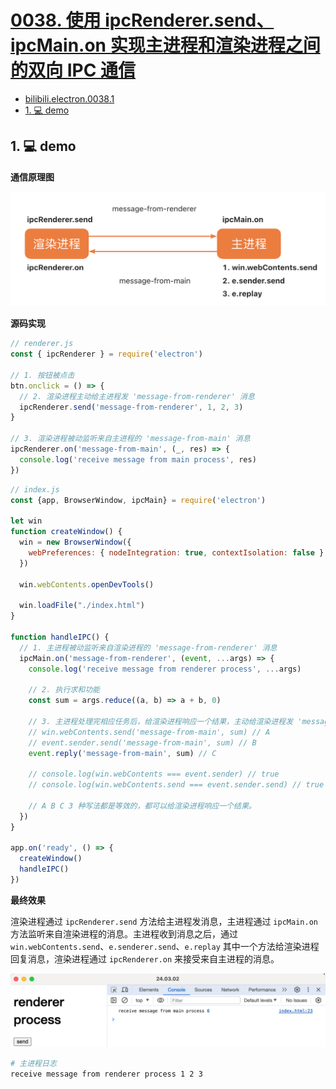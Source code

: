 # [0038. 使用 ipcRenderer.send、ipcMain.on 实现主进程和渲染进程之间的双向 IPC 通信](https://github.com/Tdahuyou/electron/tree/main/0038.%20%E4%BD%BF%E7%94%A8%20ipcRenderer.send%E3%80%81ipcMain.on%20%E5%AE%9E%E7%8E%B0%E4%B8%BB%E8%BF%9B%E7%A8%8B%E5%92%8C%E6%B8%B2%E6%9F%93%E8%BF%9B%E7%A8%8B%E4%B9%8B%E9%97%B4%E7%9A%84%E5%8F%8C%E5%90%91%20IPC%20%E9%80%9A%E4%BF%A1)

<!-- region:toc -->


- [bilibili.electron.0038.1](https://www.bilibili.com/video/BV1544219774)
- [1. 💻 demo](#1--demo)
<!-- endregion:toc -->

## 1. 💻 demo

**通信原理图**

![](md-imgs/2024-10-05-20-06-30.png)

**源码实现**

```js
// renderer.js
const { ipcRenderer } = require('electron')

// 1. 按钮被点击
btn.onclick = () => {
  // 2. 渲染进程主动给主进程发 'message-from-renderer' 消息
  ipcRenderer.send('message-from-renderer', 1, 2, 3)
}

// 3. 渲染进程被动监听来自主进程的 'message-from-main' 消息
ipcRenderer.on('message-from-main', (_, res) => {
  console.log('receive message from main process', res)
})
```

```js
// index.js
const {app, BrowserWindow, ipcMain} = require('electron')

let win
function createWindow() {
  win = new BrowserWindow({
    webPreferences: { nodeIntegration: true, contextIsolation: false }
  })

  win.webContents.openDevTools()

  win.loadFile("./index.html")
}

function handleIPC() {
  // 1. 主进程被动监听来自渲染进程的 'message-from-renderer' 消息
  ipcMain.on('message-from-renderer', (event, ...args) => {
    console.log('receive message from renderer process', ...args)

    // 2. 执行求和功能
    const sum = args.reduce((a, b) => a + b, 0)

    // 3. 主进程处理完相应任务后，给渲染进程响应一个结果，主动给渲染进程发 'message-from-main' 消息。
    // win.webContents.send('message-from-main', sum) // A
    // event.sender.send('message-from-main', sum) // B
    event.reply('message-from-main', sum) // C

    // console.log(win.webContents === event.sender) // true
    // console.log(win.webContents.send === event.sender.send) // true

    // A B C 3 种写法都是等效的，都可以给渲染进程响应一个结果。
  })
}

app.on('ready', () => {
  createWindow()
  handleIPC()
})
```

**最终效果**

渲染进程通过 `ipcRenderer.send` 方法给主进程发消息，主进程通过 `ipcMain.on` 方法监听来自渲染进程的消息。主进程收到消息之后，通过 `win.webContents.send`、`e.senderer.send`、`e.replay` 其中一个方法给渲染进程回复消息，渲染进程通过 `ipcRenderer.on` 来接受来自主进程的消息。

![](md-imgs/2024-10-05-20-07-53.png)

```bash
# 主进程日志
receive message from renderer process 1 2 3
```









